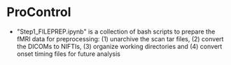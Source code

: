 # ProControl

- "Step1_FILEPREP.ipynb" is a collection of bash scripts to prepare the fMRI data for preprocessing: (1) unarchive the scan tar files, (2) convert the DICOMs to NIFTIs, (3) organize working directories and (4) convert onset timing files for future analysis